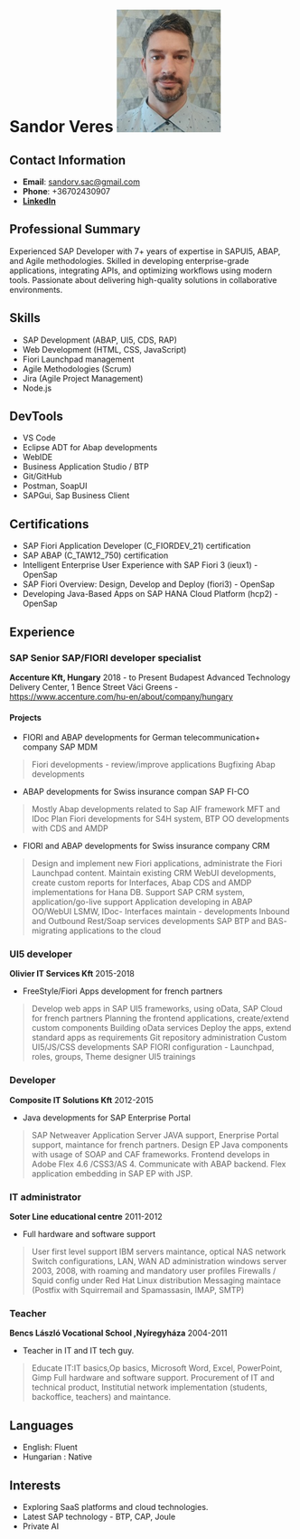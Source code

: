 # Sandor Veres                                             ![](https://github.com/sandor-veres/CV/blob/main/profile.jpg?raw=true)

## Contact Information
- **Email**: sandorv.sac@gmail.com
- **Phone**: +36702430907
- [**LinkedIn**](https://hu.linkedin.com/in/sandor-veres-0aa662151)

## **Professional Summary**
Experienced SAP Developer with 7+ years of expertise in SAPUI5, ABAP, and Agile methodologies. Skilled in developing enterprise-grade applications, integrating APIs, and optimizing workflows using modern tools. Passionate about delivering high-quality solutions in collaborative environments.

## Skills
- SAP Development (ABAP, UI5, CDS, RAP)
- Web Development (HTML, CSS, JavaScript)
- Fiori Launchpad management
- Agile Methodologies (Scrum)
- Jira (Agile Project Management)
- Node.js

## DevTools
- VS Code 
- Eclipse ADT for Abap developments
- WebIDE
- Business Application Studio / BTP
- Git/GitHub
- Postman, SoapUI
- SAPGui, Sap Business Client
  
## Certifications
- SAP Fiori Application Developer (C_FIORDEV_21) certification
- SAP ABAP (C_TAW12_750) certification
- Intelligent Enterprise User Experience with SAP Fiori 3 (ieux1) - OpenSap
- SAP Fiori Overview: Design, Develop and Deploy (fiori3) - OpenSap
- Developing Java-Based Apps on SAP HANA Cloud Platform (hcp2) - OpenSap

## Experience
### SAP Senior SAP/FIORI developer specialist
**Accenture Kft, Hungary** 2018 - to Present
Budapest Advanced Technology Delivery Center, 1 Bence Street Váci Greens - https://www.accenture.com/hu-en/about/company/hungary

#### Projects
- FIORI and ABAP developments for German telecommunication+ company SAP MDM
>Fiori developments - review/improve applications
Bugfixing
Abap developments

- ABAP developments for Swiss insurance compan SAP FI-CO
>Mostly Abap developments related to Sap AIF framework
MFT and IDoc
Plan Fiori developments for S4H system, BTP
OO developments with CDS and AMDP

- FIORI and ABAP developments for Swiss insurance company CRM
>Design and implement new Fiori applications, administrate the Fiori Launchpad content.
Maintain existing CRM WebUI developments, create custom reports for Interfaces,
Abap CDS and AMDP implementations for Hana DB.
Support SAP CRM system, application/go-live support
Application developing in ABAP OO/WebUI
LSMW, IDoc- Interfaces maintain - developments
Inbound and Outbound Rest/Soap services developments
SAP BTP and BAS- migrating applications to the cloud

### UI5 developer
**Olivier IT Services Kft**  2015-2018
- FreeStyle/Fiori Apps development for french partners
>Develop web apps in SAP UI5 frameworks, using oData, SAP Cloud for french partners
Planning the frontend applications, create/extend custom components
Building oData services
Deploy the apps, extend standard apps as requirements
Git repository administration
Custom UI5/JS/CSS developments
SAP FIORI configuration - Launchpad, roles, groups, Theme designer
UI5 trainings

### Developer
**Composite IT Solutions Kft** 2012-2015
- Java developments for SAP Enterprise Portal 
>SAP Netweaver Application Server JAVA support, Enerprise Portal support, maintance for french partners.
Design EP Java components with usage of SOAP and CAF frameworks. 
Frontend develops in Adobe Flex 4.6 /CSS3/AS 4. Communicate with ABAP backend. Flex application embedding in SAP EP with JSP.

### IT administrator
**Soter Line educational centre** 2011-2012
- Full hardware and software support 
>User first level support
IBM servers maintance, optical NAS network
Switch configurations,  LAN, WAN
AD administration windows server 2003, 2008, with roaming and mandatory user profiles
Firewalls / Squid config under Red Hat Linux distribution
Messaging maintace (Postfix with Squirremail and Spamassasin, IMAP, SMTP) 

### Teacher
**Bencs László Vocational School ,Nyíregyháza** 2004-2011
- Teacher in IT and IT tech guy.
>Educate IT:IT basics,Op basics, Microsoft Word, Excel, PowerPoint, Gimp
Full hardware and software support. 
Procurement of IT and technical product, Institutial network implementation (students, backoffice, teachers) and maintance.

## **Languages**
- English: Fluent
- Hungarian : Native

## **Interests**
- Exploring SaaS platforms and cloud technologies.  
- Latest SAP technology - BTP, CAP, Joule
- Private AI
